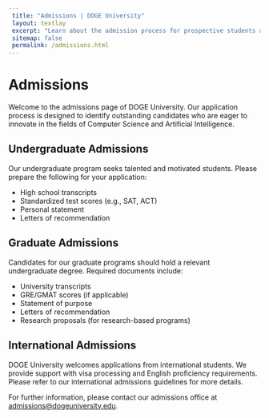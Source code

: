 ```yaml
---
 title: "Admissions | DOGE University"
 layout: textlay
 excerpt: "Learn about the admission process for prospective students at DOGE University."
 sitemap: false
 permalink: /admissions.html
---
```


# Admissions

Welcome to the admissions page of DOGE University. Our application process is designed to identify outstanding candidates who are eager to innovate in the fields of Computer Science and Artificial Intelligence.

## Undergraduate Admissions

Our undergraduate program seeks talented and motivated students. Please prepare the following for your application:
- High school transcripts
- Standardized test scores (e.g., SAT, ACT)
- Personal statement
- Letters of recommendation

## Graduate Admissions

Candidates for our graduate programs should hold a relevant undergraduate degree. Required documents include:
- University transcripts
- GRE/GMAT scores (if applicable)
- Statement of purpose
- Letters of recommendation
- Research proposals (for research-based programs)

## International Admissions

DOGE University welcomes applications from international students. We provide support with visa processing and English proficiency requirements. Please refer to our international admissions guidelines for more details.

For further information, please contact our admissions office at admissions@dogeuniversity.edu. 